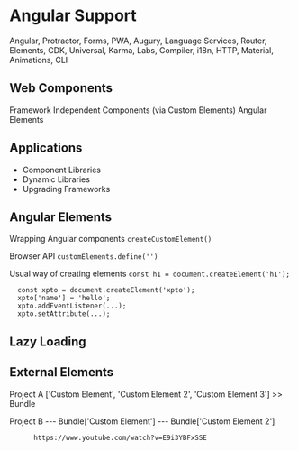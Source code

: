 # Angular Support
Angular, Protractor, Forms, PWA, Augury, Language Services, Router, Elements, CDK, Universal, Karma, Labs, Compiler, i18n, HTTP, Material, Animations, CLI

## Web Components
Framework Independent Components (via Custom Elements)
Angular Elements

## Applications
- Component Libraries
- Dynamic Libraries
- Upgrading Frameworks

## Angular Elements
Wrapping Angular components
`createCustomElement()`

Browser API
`customElements.define('')`

Usual way of creating elements
`const h1 = document.createElement('h1');`
```
  const xpto = document.createElement('xpto');
  xpto['name'] = 'hello';
  xpto.addEventListener(...);
  xpto.setAttribute(...);
```
## Lazy Loading

## External Elements
Project A ['Custom Element', 'Custom Element 2', 'Custom Element 3']   >> Bundle

Project B --- Bundle['Custom Element']
          --- Bundle['Custom Element 2']

          https://www.youtube.com/watch?v=E9i3YBFxSSE